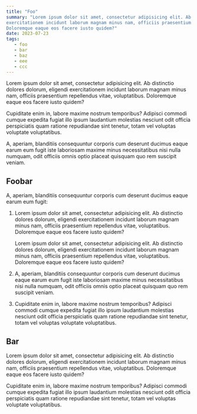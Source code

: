 ```yaml
---
title: "Foo"
summary: "Lorem ipsum dolor sit amet, consectetur adipisicing elit. Ab distinctio dolores dolorum, eligendi
exercitationem incidunt laborum magnam minus nam, officiis praesentium repellendus vitae, voluptatibus.
Doloremque eaque eos facere iusto quidem?"
date: 2023-07-23
tags:
   - foo
   - bar
   - baz
   - eee
   - ccc
---
```


Lorem ipsum dolor sit amet, consectetur adipisicing elit. Ab distinctio dolores dolorum, eligendi
exercitationem incidunt laborum magnam minus nam, officiis praesentium repellendus vitae, voluptatibus.
Doloremque eaque eos facere iusto quidem?

Cupiditate enim in, labore maxime nostrum temporibus? Adipisci commodi cumque expedita fugiat illo ipsum
laudantium molestias nesciunt odit officia perspiciatis quam ratione repudiandae sint tenetur, totam vel
voluptas voluptate voluptatibus.

A, aperiam, blanditiis consequuntur corporis cum deserunt ducimus eaque earum eum fugit iste laboriosam
maxime minus necessitatibus nisi nulla numquam, odit officiis omnis optio placeat quisquam quo rem suscipit
veniam.

## Foobar

A, aperiam, blanditiis consequuntur corporis cum deserunt ducimus eaque earum eum fugit:

1. Lorem ipsum dolor sit amet, consectetur adipisicing elit. Ab distinctio dolores dolorum, eligendi
   exercitationem incidunt laborum magnam minus nam, officiis praesentium repellendus vitae, voluptatibus.
   Doloremque eaque eos facere iusto quidem?

   Lorem ipsum dolor sit amet, consectetur adipisicing elit. Ab distinctio dolores dolorum, eligendi
   exercitationem incidunt laborum magnam minus nam, officiis praesentium repellendus vitae, voluptatibus.
   Doloremque eaque eos facere iusto quidem?

2. A, aperiam, blanditiis consequuntur corporis cum deserunt ducimus eaque earum eum fugit iste laboriosam
   maxime minus necessitatibus nisi nulla numquam, odit officiis omnis optio placeat quisquam quo rem suscipit
   veniam.

3. Cupiditate enim in, labore maxime nostrum temporibus? Adipisci commodi cumque expedita fugiat illo ipsum
   laudantium molestias nesciunt odit officia perspiciatis quam ratione repudiandae sint tenetur, totam vel
   voluptas voluptate voluptatibus.

## Bar

Lorem ipsum dolor sit amet, consectetur adipisicing elit. Ab distinctio dolores dolorum, eligendi
exercitationem incidunt laborum magnam minus nam, officiis praesentium repellendus vitae, voluptatibus.
Doloremque eaque eos facere iusto quidem?

Cupiditate enim in, labore maxime nostrum temporibus? Adipisci commodi cumque expedita fugiat illo ipsum
laudantium molestias nesciunt odit officia perspiciatis quam ratione repudiandae sint tenetur, totam vel
voluptas voluptate voluptatibus.
